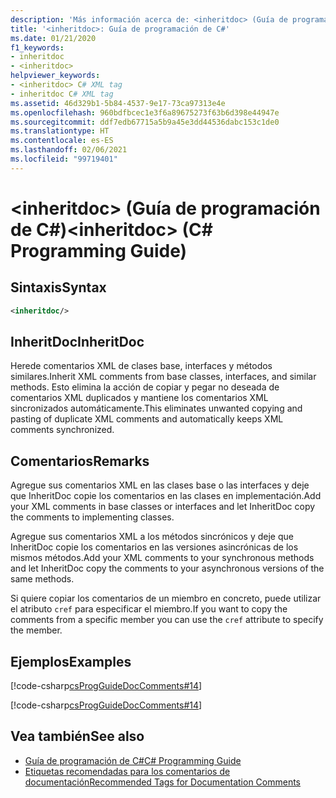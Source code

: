 ```yaml
---
description: 'Más información acerca de: <inheritdoc> (Guía de programación de C#)'
title: '<inheritdoc>: Guía de programación de C#'
ms.date: 01/21/2020
f1_keywords:
- inheritdoc
- <inheritdoc>
helpviewer_keywords:
- <inheritdoc> C# XML tag
- inheritdoc C# XML tag
ms.assetid: 46d329b1-5b84-4537-9e17-73ca97313e4e
ms.openlocfilehash: 960bdfbcec1e3f6a89675273f63b6d398e44947e
ms.sourcegitcommit: ddf7edb67715a5b9a45e3dd44536dabc153c1de0
ms.translationtype: HT
ms.contentlocale: es-ES
ms.lasthandoff: 02/06/2021
ms.locfileid: "99719401"
---
```

# <a name="inheritdoc-c-programming-guide"></a><span data-ttu-id="68e5f-103">\<inheritdoc> (Guía de programación de C#)</span><span class="sxs-lookup"><span data-stu-id="68e5f-103">\<inheritdoc> (C# Programming Guide)</span></span>

## <a name="syntax"></a><span data-ttu-id="68e5f-104">Sintaxis</span><span class="sxs-lookup"><span data-stu-id="68e5f-104">Syntax</span></span>  
  
```xml  
<inheritdoc/>
```  

## <a name="inheritdoc"></a><span data-ttu-id="68e5f-105">InheritDoc</span><span class="sxs-lookup"><span data-stu-id="68e5f-105">InheritDoc</span></span>

<span data-ttu-id="68e5f-106">Herede comentarios XML de clases base, interfaces y métodos similares.</span><span class="sxs-lookup"><span data-stu-id="68e5f-106">Inherit XML comments from base classes, interfaces, and similar methods.</span></span> <span data-ttu-id="68e5f-107">Esto elimina la acción de copiar y pegar no deseada de comentarios XML duplicados y mantiene los comentarios XML sincronizados automáticamente.</span><span class="sxs-lookup"><span data-stu-id="68e5f-107">This eliminates unwanted copying and pasting of duplicate XML comments and automatically keeps XML comments synchronized.</span></span>
  
## <a name="remarks"></a><span data-ttu-id="68e5f-108">Comentarios</span><span class="sxs-lookup"><span data-stu-id="68e5f-108">Remarks</span></span>  

<span data-ttu-id="68e5f-109">Agregue sus comentarios XML en las clases base o las interfaces y deje que InheritDoc copie los comentarios en las clases en implementación.</span><span class="sxs-lookup"><span data-stu-id="68e5f-109">Add your XML comments in base classes or interfaces and let InheritDoc copy the comments to implementing classes.</span></span>

<span data-ttu-id="68e5f-110">Agregue sus comentarios XML a los métodos sincrónicos y deje que InheritDoc copie los comentarios en las versiones asincrónicas de los mismos métodos.</span><span class="sxs-lookup"><span data-stu-id="68e5f-110">Add your XML comments to your synchronous methods and let InheritDoc copy the comments to your asynchronous versions of the same methods.</span></span>  

<span data-ttu-id="68e5f-111">Si quiere copiar los comentarios de un miembro en concreto, puede utilizar el atributo `cref` para especificar el miembro.</span><span class="sxs-lookup"><span data-stu-id="68e5f-111">If you want to copy the comments from a specific member you can use the `cref` attribute to specify the member.</span></span>
  
## <a name="examples"></a><span data-ttu-id="68e5f-112">Ejemplos</span><span class="sxs-lookup"><span data-stu-id="68e5f-112">Examples</span></span>

[!code-csharp[csProgGuideDocComments#14](~/samples/snippets/csharp/VS_Snippets_VBCSharp/csProgGuideDocComments/CS/DocComments.cs#16)]  

[!code-csharp[csProgGuideDocComments#14](~/samples/snippets/csharp/VS_Snippets_VBCSharp/csProgGuideDocComments/CS/DocComments.cs#17)]  

## <a name="see-also"></a><span data-ttu-id="68e5f-113">Vea también</span><span class="sxs-lookup"><span data-stu-id="68e5f-113">See also</span></span>

- [<span data-ttu-id="68e5f-114">Guía de programación de C#</span><span class="sxs-lookup"><span data-stu-id="68e5f-114">C# Programming Guide</span></span>](../index.md)
- [<span data-ttu-id="68e5f-115">Etiquetas recomendadas para los comentarios de documentación</span><span class="sxs-lookup"><span data-stu-id="68e5f-115">Recommended Tags for Documentation Comments</span></span>](./recommended-tags-for-documentation-comments.md)
